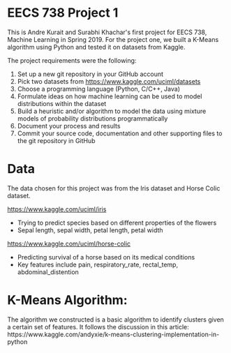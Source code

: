 # EECS 738 Project 1

This is Andre Kurait and Surabhi Khachar's first project for EECS 738, Machine Learning in Spring 2019. For the project one, we built a K-Means algorithm using Python and tested it on datasets from Kaggle.

The project requirements were the following:

1. Set up a new git repository in your GitHub account
2. Pick two datasets from
https://www.kaggle.com/uciml/datasets
3. Choose a programming language (Python, C/C++, Java)
4. Formulate ideas on how machine learning can be used to
model distributions within the dataset
5. Build a heuristic and/or algorithm to model the data using
mixture models of probability distributions
programmatically
6. Document your process and results
7. Commit your source code, documentation and other
supporting files to the git repository in GitHub

<h1>Data</h1>
The data chosen for this project was from the Iris dataset and Horse Colic dataset.

https://www.kaggle.com/uciml/iris
  - Trying to predict species based on different properties of the flowers 
  - Sepal length, sepal width, petal length, petal width

https://www.kaggle.com/uciml/horse-colic
  - Predicting survival of a horse based on its medical conditions
  - Key features include pain, respiratory_rate, rectal_temp, abdominal_distention


<h1>K-Means Algorithm:</h1>
The algorithm we constructed is a basic algorithm to identify clusters given a certain set of features. It follows the discussion in this article: https://www.kaggle.com/andyxie/k-means-clustering-implementation-in-python
